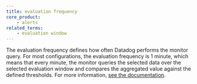 ```yaml
---
title: evaluation frequency
core_product:
    - alerts
related_terms:
    - evaluation window
---
```

The evaluation frequency defines how often Datadog performs the monitor query. For most configurations, the evaluation frequency is 1 minute, which means that every minute, the monitor queries the selected data over the selected evaluation window and compares the aggregated value against the defined thresholds. For more information, <a href="/monitors/configuration/?tab=thresholdalert#evaluation-frequency">see the documentation</a>.